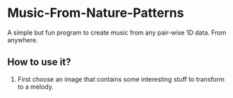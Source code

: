 # Music-From-Nature-Patterns
A simple but fun program to create music from any pair-wise 1D data. From anywhere.

## How to use it?
1. First choose an image that contains some interesting stuff to transform to a melody.


